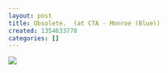 ```yaml
---
layout: post
title: Obsolete.  (at CTA - Monroe (Blue))
created: 1354633778
categories: []
---
```

<img src="http://25.media.tumblr.com/tumblr_meii4253Wt1rsr8w3o1_500.jpg"/><br/><br/>
